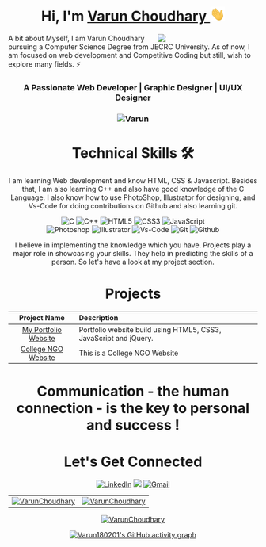 <h1 align="center" >Hi, I'm <a href="https://www.linkedin.com/in/sauravmukherjee44/" target="_blank"> Varun Choudhary </a><img src="https://github.com/ABSphreak/ABSphreak/blob/master/gifs/Hi.gif" width="30px"></h1>
<img width="40%" align="right"   src="https://github.com/SauravMukherjee44/SauravMukherjee44/blob/03193437b82d681c9caa24657c4ebec746dc628f/workbench.svg" >

A bit about Myself, I am Varun Choudhary pursuing a Computer Science Degree from JECRC University. As of now, I am focused on web development and Competitive Coding but still, wish to explore many fields. ⚡

<h3 align="center"> A Passionate Web Developer | Graphic Designer | UI/UX Designer </h3>

<h3><p align="center"> <img src="https://komarev.com/ghpvc/?username=Varun180201&label=Profile%20views&color=6805D3&style=flat" alt="Varun" /> </p></h3>
   <div align="center">
  

<h1>Technical Skills 🛠</h1>
   
I am learning Web development and know HTML, CSS & Javascript. Besides that, I am also learning C++ and also have good knowledge of the C Language. I also know how to use PhotoShop, Illustrator for designing, and Vs-Code for doing contributions on Github and also learning git.

<p align="center"> 
<img alt="C" src="https://img.shields.io/badge/c-%2300599C.svg?&style=for-the-badge&logo=c&logoColor=white" />
<img alt="C++" src="https://img.shields.io/badge/c++-%2300599C.svg?&style=for-the-badge&logo=c%2B%2B&ogoColor=white" />
<img alt="HTML5" src="https://img.shields.io/badge/html5-%23E34F26.svg?&style=for-the-badge&logo=html5&logoColor=white" />
 <img alt="CSS3" src="https://img.shields.io/badge/css3-%231572B6.svg?&style=for-the-badge&logo=css3&logoColor=white" />
 <img alt="JavaScript" src="https://img.shields.io/badge/javascript-%23323330.svg?&style=for-the-badge&logo=javascript&logoColor=%23F7DF1E" />
 <br>
 <img alt="Photoshop" src="https://aleen42.github.io/badges/src/photoshop.svg" />
 <img alt="Illustrator" src="https://aleen42.github.io/badges/src/illustrator.svg" />
 <img alt="Vs-Code" src="https://img.shields.io/badge/Editor-VSCode-blue?style=flat-square&logo=visual-studio-code&logoColor=white" />
    <img alt="Git" src="https://img.shields.io/badge/-Git-black?style=flat-square&logo=git" />
    <img alt="Github" src="https://img.shields.io/badge/-GitHub-181717?style=flat-square&logo=github" /> 
   
</p>

  
I believe in implementing the knowledge which you have. Projects play a major role in showcasing your skills. They help in predicting the skills of a person. So let's have a look at my project section.

<h1 align="center">Projects</h1>



| Project Name      | Description | 
| :---:        |    :----   |  
| [My Portfolio Website](https://my-portfolio-teal-eight.vercel.app/)     | Portfolio website build using HTML5, CSS3, JavaScript and jQuery. 
| [College NGO Website](https://www.jecrcabhyudaya.com)   | This is a College NGO Website | issued.© 2021 Varun Choudhary

<h1 align="center">Communication - the human connection - is the key to personal and success !</h1>

<h1 align="center">Let's Get Connected</h1>

<div align="center">

<a  href="https://www.linkedin.com/in/varun-choudhary-3271051b8/" target="_blank"><img alt="LinkedIn" src="https://img.shields.io/badge/linkedin%20-%230077B5.svg?&style=for-the-badge&logo=linkedin&logoColor=white" /></a>
<a href="https://instagram.com/c_varun18" target="_blank"><img src="https://img.shields.io/badge/Instagram-E4405F?style=for-the-badge&logo=instagram&logoColor=white" /></a>
<a href="mailto:vc180201@gmail.com"><img  alt="Gmail" src="https://img.shields.io/badge/Gmail-D14836?style=for-the-badge&logo=gmail&logoColor=white" />

</div>

<table>
  <tr>
   <td><img src="https://github-readme-stats.vercel.app/api?username=Varun180201&show_icons=true&theme=dark&locale=en" alt="VarunChoudhary" /></td>
    <td><img src="https://github-readme-stats.vercel.app/api/top-langs?username=Varun180201&show_icons=true&theme=dark&locale=en&layout=compact" alt="VarunChoudhary" /></td>
  </tr>
</table>

<div align="center">
<p><img align="center" src="https://github-readme-streak-stats.herokuapp.com/?user=Varun180201&theme=dark" alt="VarunChoudhary" /></p>
  </div>

 [![Varun180201's GitHub activity graph](https://activity-graph.herokuapp.com/graph?username=Varun180201&theme=xcode)](https://git.io/Varun180201)


